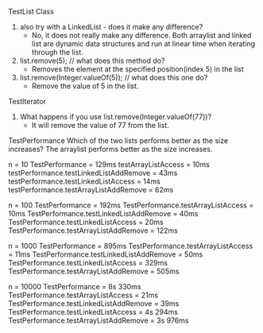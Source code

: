 TestList Class
1. also try with a LinkedList - does it make any difference?
    - No, it does not really make any difference. Both arraylist and linked list are dynamic data structures
    and run at linear time when iterating through the list.
2. list.remove(5); // what does this method do?
    - Removes the element at the specified position(index 5) in the list
3. list.remove(Integer.valueOf(5)); // what does this one do?
    - Remove the value of 5 in the list.

TestIterator
1. What happens if you use list.remove(Integer.valueOf(77))?
   - It will remove the value of 77 from the list.

TestPerformance
Which of the two lists performs better as the size increases?
The arraylist performs better as the size increases.

n = 10
TestPerformance = 129ms
  testArrayListAccess = 10ms
  testPerformance.testLinkedListAddRemove = 43ms
  testPerformance.testLinkedListAccess = 14ms
  testPerformance.testArrayListAddRemove = 62ms

n = 100
TestPerformance = 192ms
TestPerformance.testArrayListAccess = 10ms
TestPerformance.testLinkedListAddRemove = 40ms
TestPerformance.testLinkedListAccess = 20ms
TestPerformance.testArrayListAddRemove = 122ms

n = 1000
TestPerformance = 895ms
TestPerformance.testArrayListAccess = 11ms
TestPerformance.testLinkedListAddRemove = 50ms
TestPerformance.testLinkedListAccess = 329ms
TestPerformance.testArrayListAddRemove = 505ms

n = 10000
TestPerformance = 8s 330ms
TestPerformance.testArrayListAccess = 21ms
TestPerformance.testLinkedListAddRemove = 39ms
TestPerformance.testLinkedListAccess = 4s 294ms
TestPerformance.testArrayListAddRemove = 3s 976ms